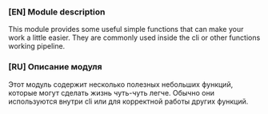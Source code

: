 ### [EN] Module description
This module provides some useful simple functions that can make your work a little easier. They are commonly used inside the cli or other functions working pipeline.


### [RU] Описание модуля
Этот модуль содержит несколько полезных небольших функций, которые могут сделать жизнь чуть-чуть легче. Обычно они используются внутри cli или для корректной работы других функций.